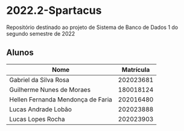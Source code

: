 # 2022.2-Spartacus

Repositório destinado ao projeto de Sistema de Banco de Dados 1 do segundo semestre de 2022

## Alunos 
| Nome                              | Matrícula |
| --------------------------------- | --------- |
| Gabriel da Silva Rosa             | 202023681 |
| Guilherme Nunes de Moraes         | 180018124 |
| Hellen Fernanda Mendonça de Faria | 202016480 |
| Lucas Andrade Lobão               | 202023888 |
| Lucas Lopes Rocha                 | 202023903 |
